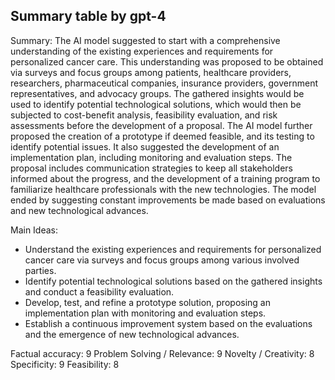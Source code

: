 ## Summary table by gpt-4
Summary: 
The AI model suggested to start with a comprehensive understanding of the existing experiences and requirements for personalized cancer care. This understanding was proposed to be obtained via surveys and focus groups among patients, healthcare providers, researchers, pharmaceutical companies, insurance providers, government representatives, and advocacy groups. The gathered insights would be used to identify potential technological solutions, which would then be subjected to cost-benefit analysis, feasibility evaluation, and risk assessments before the development of a proposal. The AI model further proposed the creation of a prototype if deemed feasible, and its testing to identify potential issues. It also suggested the development of an implementation plan, including monitoring and evaluation steps. The proposal includes communication strategies to keep all stakeholders informed about the progress, and the development of a training program to familiarize healthcare professionals with the new technologies. The model ended by suggesting constant improvements be made based on evaluations and new technological advances.

Main Ideas: 
- Understand the existing experiences and requirements for personalized cancer care via surveys and focus groups among various involved parties.
- Identify potential technological solutions based on the gathered insights and conduct a feasibility evaluation.
- Develop, test, and refine a prototype solution, proposing an implementation plan with monitoring and evaluation steps.
- Establish a continuous improvement system based on the evaluations and the emergence of new technological advances.

Factual accuracy: 9
Problem Solving / Relevance: 9
Novelty / Creativity: 8
Specificity: 9
Feasibility: 8